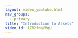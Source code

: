```yaml
---
layout: video_youtube.html
nav_groups:
  - primary
title: "Introduction to Assets"
video_id: 1ZR2fnqVMqU
---
```

